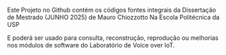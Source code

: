 Este Projeto no Github contém os códigos fontes integrais
da Dissertação de Mestrado (JUNHO 2025) de Mauro Chiozzotto
Na Escola Politécnica da USP

E poderá ser usado para consulta, reconstrução, reprodução ou melhorias nos módulos de software do Laboratório de Voice over IoT.
